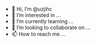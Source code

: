 - 👋 Hi, I’m @uzjihc
- 👀 I’m interested in ...
- 🌱 I’m currently learning ...
- 💞️ I’m looking to collaborate on ...
- 📫 How to reach me ...

<!---
uzjihc/uzjihc is a ✨ special ✨ repository because its `README.md` (this file) appears on your GitHub profile.
You can click the Preview link to take a look at your changes.
--->
